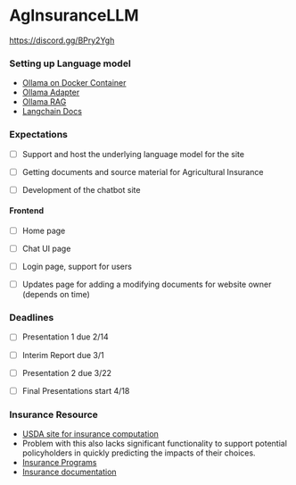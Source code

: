 # AgInsuranceLLM
https://discord.gg/BPry2Ygh


### Setting up Language model 

- [Ollama on Docker Container](https://noted.lol/ollama/)
- [Ollama Adapter](https://github.com/lgrammel/modelfusion-ollama-nextjs-starter?tab=readme-ov-file)
- [Ollama RAG](https://mer.vin/2024/01/ollama-rag/)
- [Langchain Docs](https://python.langchain.com/docs/get_started/introduction)


### Expectations 

- [ ] Support and host the underlying language model for the site 
- [ ] Getting documents and source material for Agricultural Insurance 
- [ ] Development of the chatbot site 


#### Frontend

- [ ] Home page 
- [ ] Chat UI page 
- [ ] Login page, support for users
- [ ] Updates page for adding a modifying documents for website owner (depends on time)


### Deadlines 

- [ ] Presentation 1 due 2/14
- [ ] Interim Report due 3/1
- [ ] Presentation 2 due 3/22
- [ ] Final Presentations start 4/18



### Insurance Resource 
- [USDA site for insurance computation](https://public-rma.fpac.usda.gov/apps/PRF#)
- Problem with this also lacks significant functionality to support potential policyholders in quickly predicting the impacts of their choices.
- [Insurance Programs](https://www.rma.usda.gov/en/Policy-and-Procedure/Insurance-Plans/Pasture-Rangeland-Forage)
- [Insurance documentation](https://www.rma.usda.gov/-/media/RMA/Handbooks/Coverage-Plans---18000/Rainfall-and-Vegetation-Index---18150/2024-18150-1-Rainfall-Index-Handbook.ashx?la=en)


